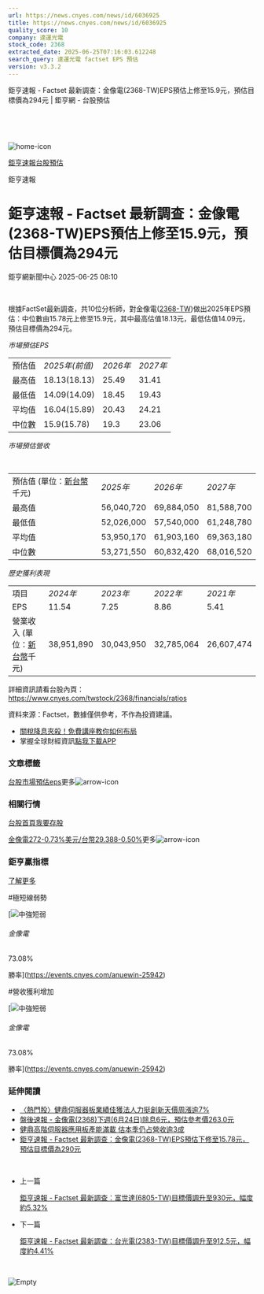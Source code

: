 ```yaml
---
url: https://news.cnyes.com/news/id/6036925
title: https://news.cnyes.com/news/id/6036925
quality_score: 10
company: 達運光電
stock_code: 2368
extracted_date: 2025-06-25T07:16:03.612248
search_query: 達運光電 factset EPS 預估
version: v3.3.2
---
```


鉅亨速報 - Factset 最新調查：金像電(2368-TW)EPS預估上修至15.9元，預估目標價為294元 | 鉅亨網 - 台股預估

‌

‌

![home-icon](/assets/icons/breadCrumb/symbol-icon-home.svg)

[鉅亨速報](/news/cat/anue_live)[台股預估](/news/cat/tw_forecast)

鉅亨速報

# 鉅亨速報 - Factset 最新調查：金像電(2368-TW)EPS預估上修至15.9元，預估目標價為294元

鉅亨網新聞中心 2025-06-25 08:10

‌

根據FactSet最新調查，共10位分析師，對金像電([2368-TW](https://www.cnyes.com/twstock/2368))做出2025年EPS預估：中位數由15.78元上修至15.9元，其中最高估值18.13元，最低估值14.09元，預估目標價為294元。

*市場預估EPS*

|  |  |  |  |
| --- | --- | --- | --- |
| 預估值 | *2025年(前值)* | *2026年* | *2027年* |
| 最高值 | 18.13(18.13) | 25.49 | 31.41 |
| 最低值 | 14.09(14.09) | 18.45 | 19.43 |
| 平均值 | 16.04(15.89) | 20.43 | 24.21 |
| 中位數 | 15.9(15.78) | 19.3 | 23.06 |

*市場預估營收*

‌

|  |  |  |  |
| --- | --- | --- | --- |
| 預估值 (單位：[新台幣](https://invest.cnyes.com/forex/detail/usdtwd)千元) | *2025年* | *2026年* | *2027年* |
| 最高值 | 56,040,720 | 69,884,050 | 81,588,700 |
| 最低值 | 52,026,000 | 57,540,000 | 61,248,780 |
| 平均值 | 53,950,170 | 61,903,160 | 69,363,180 |
| 中位數 | 53,271,550 | 60,832,420 | 68,016,520 |

*歷史獲利表現*

|  |  |  |  |  |
| --- | --- | --- | --- | --- |
| 項目 | *2024年* | *2023年* | *2022年* | *2021年* |
| EPS | 11.54 | 7.25 | 8.86 | 5.41 |
| 營業收入 (單位：[新台幣](https://invest.cnyes.com/forex/detail/usdtwd)千元) | 38,951,890 | 30,043,950 | 32,785,064 | 26,607,474 |

詳細資訊請看台股內頁：  
<https://www.cnyes.com/twstock/2368/financials/ratios>

資料來源：Factset，數據僅供參考，不作為投資建議。

* [關稅降息夾殺！免費講座教你如何布局](https://www.rsc.com.tw/Cnyes_RSC/SeminarBooking2025InvestmentOutlook.aspx?utm_source=anue&utm_medium=usstocks_end)
* 掌握全球財經資訊[點我下載APP](http://www.cnyes.com/app/?utm_source=mweb&utm_medium=HamMenuBanner&utm_campaign=fixed&utm_content=entr)

### 文章標籤

[台股](https://news.cnyes.com/tag/台股 "台股")[市場預估](https://news.cnyes.com/tag/市場預估 "市場預估")[eps](https://news.cnyes.com/tag/eps "eps")更多![arrow-icon](/assets/icons/arrows/arrow-down.svg)

### 相關行情

[台股首頁](https://www.cnyes.com/twstock)[我要存股](https://supr.link/8OHaU)

[金像電272-0.73%](https://www.cnyes.com/twstock/2368)[美元/台幣29.388-0.50%](https://invest.cnyes.com/forex/detail/USDTWD)更多![arrow-icon](/assets/icons/arrows/arrow-down.svg)

### 鉅亨贏指標

[了解更多](https://events.cnyes.com/anuewin-25942)

#極短線弱勢

[![中強短弱](/assets/icons/win-indicator/long-to-short.svg)

###### 金像電

73.08%

勝率](https://events.cnyes.com/anuewin-25942)

#營收獲利增加

[![中強短弱](/assets/icons/win-indicator/long-to-short.svg)

###### 金像電

73.08%

勝率](https://events.cnyes.com/anuewin-25942)

### 延伸閱讀

* [〈熱門股〉健鼎伺服器板業績佳獲法人力挺創新天價周漲逾7%](/news/id/6032615)
* [盤後速報 - 金像電(2368)下週(6月24日)除息6元，預估參考價263.0元](/news/id/6026506)
* [健鼎高階伺服器應用板產能滿載 估本季仍占營收逾3成](/news/id/6024167)
* [鉅亨速報 - Factset 最新調查：金像電(2368-TW)EPS預估下修至15.78元，預估目標價為290元](/news/id/6019342)

‌

* 上一篇

  [鉅亨速報 - Factset 最新調查：富世達(6805-TW)目標價調升至930元，幅度約5.32%](/news/id/6037441)
* 下一篇

  [鉅亨速報 - Factset 最新調查：台光電(2383-TW)目標價調升至912.5元，幅度約4.41%](/news/id/6034035)

‌

![Empty](/assets/icons/skeleton/empty-image.svg)

‌